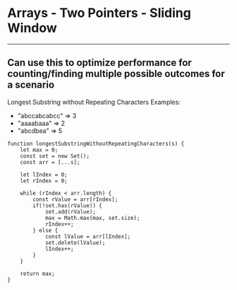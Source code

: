 # Arrays - Two Pointers - Sliding Window
-----

## Can use this to optimize performance for counting/finding multiple possible outcomes for a scenario

Longest Substring without Repeating Characters
Examples:
- "abccabcabcc" => 3
- "aaaabaaa" => 2
- "abcdbea" => 5

```
function longestSubstringWithoutRepeatingCharacters(s) {
    let max = 0;
    const set = new Set();
    const arr = [...s];
    
    let lIndex = 0;
    let rIndex = 0;
    
    while (rIndex < arr.length) {
        const rValue = arr[rIndex];
        if(!set.has(rValue)) {
            set.add(rValue);
            max = Math.max(max, set.size);
            rIndex++;
        } else {
            const lValue = arr[lIndex];
            set.delete(lValue);
            lIndex++;            
        }
    }
    
    return max;
}
```
